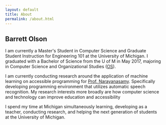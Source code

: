 ```yaml
---
layout: default
title: About
permalink: /about.html
---
```


## Barrett Olson
I am currently a Master's Student in Computer Science and Graduate Student Instruction for Engineering 101 at the University of Michigan. I graduated with a Bachelor of Science from the U of M in May 2017, majoring in Computer Science and Organizational Studies ([OS](https://lsa.umich.edu/orgstudies)). 

I am currently conducting research around the application of machine learning on accessible programming for [Prof. Narayanasamy](http://web.eecs.umich.edu/~nsatish/). Specifically developing programming environment that utilizes automatic speech recognition. My research interests more broadly are how computer science and technology can improve education and accessibility 

I spend my time at Michigan simultaneously learning, developing as a teacher, conducting research, and helping the next generation of students at the University of Michigan.



<!---
TODO: add contact me link
-->